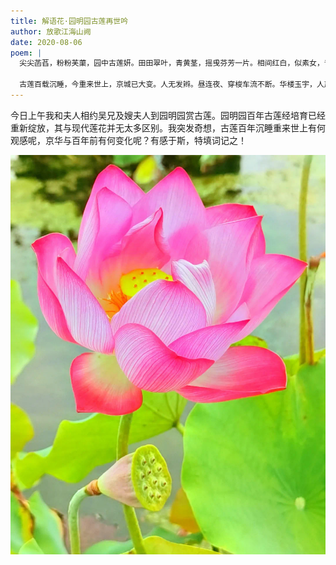```yaml
---
title: 解语花·园明园古莲再世吟
author: 放歌江海山阙
date: 2020-08-06
poem: |
  尖尖菡萏，粉粉芙蕖，园中古莲妍。田田翠叶，青黄茎，摇曵芬芳一片。相间红白，似素女，青纯明艳。斜照中，点点翠光，淡淡幽香暗。

  古莲百载沉睡，今重来世上，京城已大变。人无发辫。昼连夜、穿梭车流不断。华楼玉宇，人声沸、上下按键。只不知，来往人群，为何遮真面？
---
```


今日上午我和夫人相约吴兄及嫂夫人到园明园赏古莲。园明园百年古莲经培育已经重新绽放，其与现代莲花并无太多区别。我突发奇想，古莲百年沉睡重来世上有何观感呢，京华与百年前有何变化呢？有感于斯，特填词记之！

![莲花](./image.jpg)
